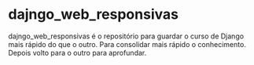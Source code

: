 # dajngo_web_responsivas
dajngo_web_responsivas é o repositório para guardar o curso de Django mais rápido do que o outro. Para consolidar mais rápido o conhecimento. Depois volto para o outro para aprofundar.

